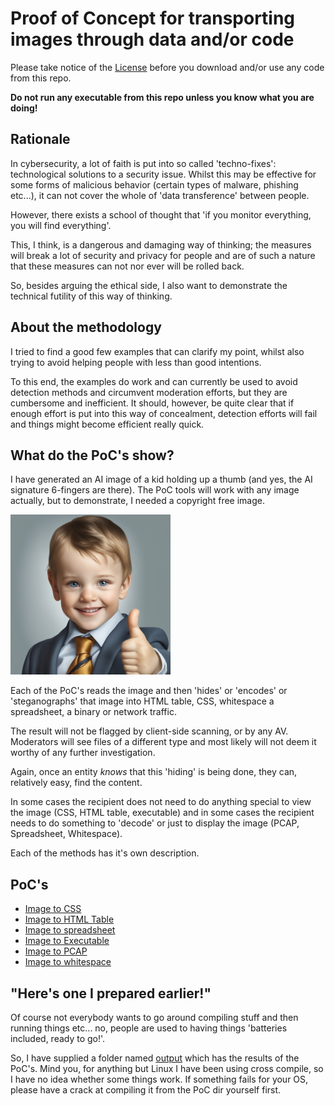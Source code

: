 # Proof of Concept for transporting images through data and/or code 

Please take notice of the [License](LICENSE.md) before you download and/or use any code from this repo.

**Do not run any executable from this repo unless you know what you are doing!**

## Rationale

In cybersecurity, a lot of faith is put into so called 'techno-fixes': technological solutions to a security issue. Whilst this may be effective for some forms of malicious behavior (certain types of malware, phishing etc...), it can not cover the whole of 'data transference' between people.

However, there exists a school of thought that 'if you monitor everything, you will find everything'.

This, I think, is a dangerous and damaging way of thinking; the measures will break a lot of security and privacy for people and are of such a nature that these measures can not nor ever will be rolled back.

So, besides arguing the ethical side, I also want to demonstrate the technical futility of this way of thinking.

## About the methodology

I tried to find a good few examples that can clarify my point, whilst also trying to avoid helping people with less than good intentions.

To this end, the examples do work and can currently be used to avoid detection methods and circumvent moderation efforts, but they are cumbersome and inefficient. It should, however, be quite clear that if enough effort is put into this way of concealment, detection efforts will fail and things might become efficient really quick.

## What do the PoC's show?

I have generated an AI image of a kid holding up a thumb (and yes, the AI signature 6-fingers are there). The PoC tools will work with any image actually, but to demonstrate, I needed a copyright free image.

![AI generated image of Johnny Sixfingers](images/example_image.jpg "Johnny Sixfingers")

Each of the PoC's reads the image and then 'hides' or 'encodes' or 'steganographs' that image into HTML table, CSS, whitespace a spreadsheet, a binary or network traffic.

The result will not be flagged by client-side scanning, or by any AV. Moderators will see files of a different type and most likely will not deem it worthy of any further investigation.

Again, once an entity *knows* that this 'hiding' is being done, they can, relatively easy, find the content.

In some cases the recipient does not need to do anything special to view the image (CSS, HTML table, executable) and in some cases the recipient needs to do something to 'decode' or just to display the image (PCAP, Spreadsheet, Whitespace).

Each of the methods has it's own description.

## PoC's

- [Image to CSS](imageToCSS/)
- [Image to HTML Table](imageToTable/)
- [Image to spreadsheet](imageToSpreadsheet/)
- [Image to Executable](imageToExecutable/)
- [Image to PCAP](imageToPCAP/)
- [Image to whitespace](imageToWhitespace/)

## "Here's one I prepared earlier!"

Of course not everybody wants to go around compiling stuff and then running things etc... no, people are used to having things 'batteries included, ready to go!'.

So, I have supplied a folder named [output](output/) which has the results of the PoC's. Mind you, for anything but Linux I have been using cross compile, so I have no idea whether some things work. If something fails for your OS, please have a crack at compiling it from the PoC dir yourself first. 
